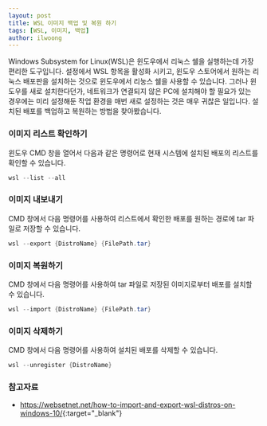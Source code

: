 ```yaml
---
layout: post
title: WSL 이미지 백업 및 복원 하기
tags: [WSL, 이미지, 백업]
author: ilwoong
---
```


Windows Subsystem for Linux(WSL)은 윈도우에서 리눅스 쉘을 실행하는데 가장 편리한 도구입니다. 설정에서 WSL 항목을 활성화 시키고, 윈도우 스토어에서 원하는 리눅스 배포판을 설치하는 것으로 윈도우에서 리눙스 쉘을 사용할 수 있습니다. 그러나 윈도우를 새로 설치한다던가, 네트워크가 연결되지 않은 PC에 설치해야 할 필요가 있는 경우에는 미리 설정해둔 작업 환경을 매번 새로 설정하는 것은 매우 귀찮은 일입니다. 설치된 배포를 백업하고 복원하는 방법을 찾아봤습니다.

### 이미지 리스트 확인하기

윈도우 CMD 창을 열어서 다음과 같은 명령어로 현재 시스템에 설치된 배포의 리스트를 확인할 수 있습니다.

```powershell
wsl --list --all
```

### 이미지 내보내기

CMD 창에서 다음 명령어를 사용하여 리스트에서 확인한 배포를 원하는 경로에 tar 파일로 저장할 수 있습니다.

```powershell
wsl --export {DistroName} {FilePath.tar}
```

### 이미지 복원하기

CMD 창에서 다음 명령어를 사용하여 tar 파일로 저장된 이미지로부터 배포를 설치할 수 있습니다.

```powershell
wsl --import {DistroName} {FilePath.tar}
```

### 이미지 삭제하기

CMD 창에서 다음 명령어를 사용하여 설치된 배포를 삭제할 수 있습니다.

```powershell
wsl --unregister {DistroName}
```

### 참고자료

- <https://websetnet.net/how-to-import-and-export-wsl-distros-on-windows-10/>{:target="_blank"}